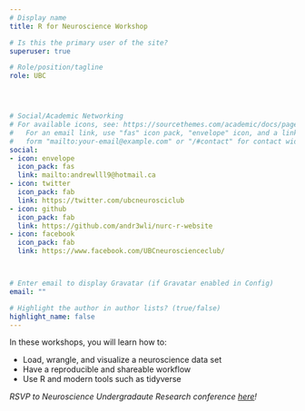 ```yaml
---
# Display name
title: R for Neuroscience Workshop 

# Is this the primary user of the site?
superuser: true

# Role/position/tagline
role: UBC




# Social/Academic Networking
# For available icons, see: https://sourcethemes.com/academic/docs/page-builder/#icons
#   For an email link, use "fas" icon pack, "envelope" icon, and a link in the
#   form "mailto:your-email@example.com" or "/#contact" for contact widget.
social:
- icon: envelope
  icon_pack: fas
  link: mailto:andrewlll9@hotmail.ca
- icon: twitter
  icon_pack: fab
  link: https://twitter.com/ubcneurosciclub
- icon: github
  icon_pack: fab
  link: https://github.com/andr3wli/nurc-r-website
- icon: facebook
  icon_pack: fab
  link: https://www.facebook.com/UBCneuroscienceclub/



# Enter email to display Gravatar (if Gravatar enabled in Config)
email: ""

# Highlight the author in author lists? (true/false)
highlight_name: false
---
```


In these workshops, you will learn how to: 

* Load, wrangle, and visualize a neuroscience data set
* Have a reproducible and shareable workflow
* Use R and modern tools such as tidyverse

*RSVP to Neuroscience Undergradaute Research conference [here](https://docs.google.com/forms/d/e/1FAIpQLSco1157Ttx7Ml64UJlMddTQHWRV7x6JFuR1s16f6luWTUkp2A/viewform)!*
